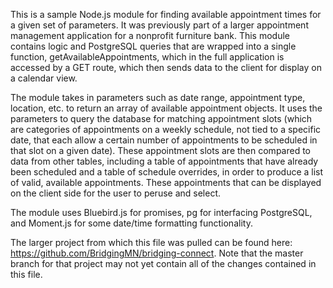 This is a sample Node.js module for finding available appointment times for a given set of parameters. It was previously part of a larger appointment management application for a nonprofit furniture bank. This module contains logic and PostgreSQL queries that are wrapped into a single function, getAvailableAppointments, which in the full application is accessed by a GET route, which then sends data to the client for display on a calendar view.

The module takes in parameters such as date range, appointment type, location, etc. to return an array of available appointment objects. It uses the parameters to query the database for matching appointment slots (which are categories of appointments on a weekly schedule, not tied to a specific date, that each allow a certain number of appointments to be scheduled in that slot on a given date). These appointment slots are then compared to data from other tables, including a table of appointments that have already been scheduled and a table of schedule overrides, in order to produce a list of valid, available appointments. These appointments that can be displayed on the client side for the user to peruse and select.

The module uses Bluebird.js for promises, pg for interfacing PostgreSQL, and Moment.js for some date/time formatting functionality.

The larger project from which this file was pulled can be found here: https://github.com/BridgingMN/bridging-connect. Note that the master branch for that project may not yet contain all of the changes contained in this file.
